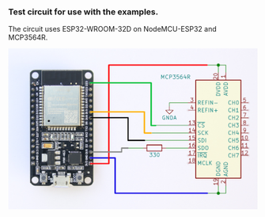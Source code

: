 ### Test circuit for use with the examples.

The circuit uses ESP32-WROOM-32D on NodeMCU-ESP32 and MCP3564R.

![test circuit](../images/test_circuit.jpg)

